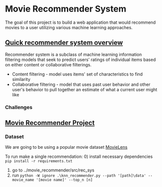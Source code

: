 # Movie Recommender System

The goal of this project is to build a web application
 that would recommend movies to a user utilizing various machine learning approaches.

## <u> Quick recommender system overview </u>
Recommender system is a subclass of  machine learning information filtering 
models that seek to predict users' ratings of individual items based on either 
content or collaborative filterings.
- Content filtering - model uses items' set of characteristics to 
find similarity
- Collaborative filtering - model that uses past user behavior and other user's behavior 
to pull together an estimate of what a current user might like

### Challenges



## <u> Movie Recommender Project </u> 
### Dataset
We are going to be using a popular movie dataset [MovieLens](https://grouplens.org/datasets/movielens/latest/)


To run make a single recommendation:
0) install necessary dependencies `pip install -r requirements.txt`
1) go to ../movie_recommender/src/rec_sys
2) run `python -W ignore .\knn_recommender.py --path '[path]\data' --movie_name '[movie name]' --top_n [n]`